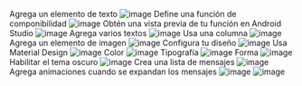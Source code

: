 Agrega un elemento de texto 
![image](https://github.com/KarenCastillo10/Learn_Jetpack_Compose/assets/128410326/84a1b87a-ca30-4529-ad8f-8bd98bd028c5)
Define una función de componibilidad
![image](https://github.com/KarenCastillo10/Learn_Jetpack_Compose/assets/128410326/b375915f-014f-493e-b7c9-881542808e0b)
 Obtén una vista previa de tu función en Android Studio
 ![image](https://github.com/KarenCastillo10/Learn_Jetpack_Compose/assets/128410326/bda2bad9-a0e9-4f4a-a24b-f68b96b0e5df)
 Agrega varios textos 
 ![image](https://github.com/KarenCastillo10/Learn_Jetpack_Compose/assets/128410326/ed776b47-c68b-4d19-b7cd-631ab1415827)
Usa una columna
![image](https://github.com/KarenCastillo10/Learn_Jetpack_Compose/assets/128410326/813d6414-29a8-4a7f-a603-81a4e38d61d4)
Agrega un elemento de imagen 
![image](https://github.com/KarenCastillo10/Learn_Jetpack_Compose/assets/128410326/431030a7-8262-4e68-8601-83c4aea7bfbb)
Configura tu diseño 
![image](https://github.com/KarenCastillo10/Learn_Jetpack_Compose/assets/128410326/bafc1cdb-e0da-48d3-8741-f2cdb3985f34)
Usa Material Design 
![image](https://github.com/KarenCastillo10/Learn_Jetpack_Compose/assets/128410326/4c60e8c8-5812-4f63-b96d-a4446da00a74)
Color 
![image](https://github.com/KarenCastillo10/Learn_Jetpack_Compose/assets/128410326/40b0f8e5-7ce4-43db-8965-e4cd41604b39)
Tipografía
![image](https://github.com/KarenCastillo10/Learn_Jetpack_Compose/assets/128410326/82187a06-f54f-45d4-98ef-502ebf2bcc25)
Forma 
![image](https://github.com/KarenCastillo10/Learn_Jetpack_Compose/assets/128410326/274fd8b9-6dc7-47e4-87c4-838be2e5bc1f)
Habilitar el tema oscuro
![image](https://github.com/KarenCastillo10/Learn_Jetpack_Compose/assets/128410326/4167847c-6575-434b-b9d7-6396cac79122)
Crea una lista de mensajes
![image](https://github.com/KarenCastillo10/Learn_Jetpack_Compose/assets/128410326/2aca5f27-4ca7-4fb0-a8b0-99d5a2951847)
Agrega animaciones cuando se expandan los mensajes
![image](https://github.com/KarenCastillo10/Learn_Jetpack_Compose/assets/128410326/36ff5952-7129-490a-ad52-44167ba2b1d2)
![image](https://github.com/KarenCastillo10/Learn_Jetpack_Compose/assets/128410326/10b3d756-ad25-46db-9801-388dc66b0f3c)
